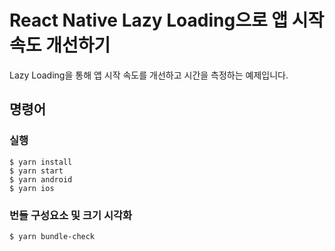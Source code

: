 # React Native Lazy Loading으로 앱 시작 속도 개선하기

Lazy Loading을 통해 앱 시작 속도를 개선하고 시간을 측정하는 예제입니다.

## 명령어

### 실행

```
$ yarn install
$ yarn start
$ yarn android
$ yarn ios
```

### 번들 구성요소 및 크기 시각화

```
$ yarn bundle-check
```
